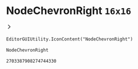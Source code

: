 # NodeChevronRight `16x16`
<img src="/img/NodeChevronRight.png" width=16 height=16>

``` CSharp
EditorGUIUtility.IconContent("NodeChevronRight")
```
```
NodeChevronRight
```
```
2703387908274744330
```
